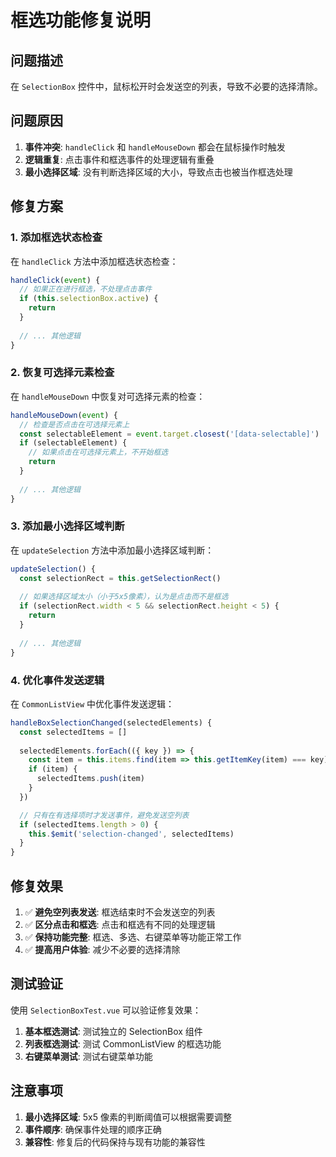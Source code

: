 # 框选功能修复说明

## 问题描述

在 `SelectionBox` 控件中，鼠标松开时会发送空的列表，导致不必要的选择清除。

## 问题原因

1. **事件冲突**: `handleClick` 和 `handleMouseDown` 都会在鼠标操作时触发
2. **逻辑重复**: 点击事件和框选事件的处理逻辑有重叠
3. **最小选择区域**: 没有判断选择区域的大小，导致点击也被当作框选处理

## 修复方案

### 1. 添加框选状态检查

在 `handleClick` 方法中添加框选状态检查：

```javascript
handleClick(event) {
  // 如果正在进行框选，不处理点击事件
  if (this.selectionBox.active) {
    return
  }
  
  // ... 其他逻辑
}
```

### 2. 恢复可选择元素检查

在 `handleMouseDown` 中恢复对可选择元素的检查：

```javascript
handleMouseDown(event) {
  // 检查是否点击在可选择元素上
  const selectableElement = event.target.closest('[data-selectable]')
  if (selectableElement) {
    // 如果点击在可选择元素上，不开始框选
    return
  }
  
  // ... 其他逻辑
}
```

### 3. 添加最小选择区域判断

在 `updateSelection` 方法中添加最小选择区域判断：

```javascript
updateSelection() {
  const selectionRect = this.getSelectionRect()
  
  // 如果选择区域太小（小于5x5像素），认为是点击而不是框选
  if (selectionRect.width < 5 && selectionRect.height < 5) {
    return
  }
  
  // ... 其他逻辑
}
```

### 4. 优化事件发送逻辑

在 `CommonListView` 中优化事件发送逻辑：

```javascript
handleBoxSelectionChanged(selectedElements) {
  const selectedItems = []
  
  selectedElements.forEach(({ key }) => {
    const item = this.items.find(item => this.getItemKey(item) === key)
    if (item) {
      selectedItems.push(item)
    }
  })

  // 只有在有选择项时才发送事件，避免发送空列表
  if (selectedItems.length > 0) {
    this.$emit('selection-changed', selectedItems)
  }
}
```

## 修复效果

1. ✅ **避免空列表发送**: 框选结束时不会发送空的列表
2. ✅ **区分点击和框选**: 点击和框选有不同的处理逻辑
3. ✅ **保持功能完整**: 框选、多选、右键菜单等功能正常工作
4. ✅ **提高用户体验**: 减少不必要的选择清除

## 测试验证

使用 `SelectionBoxTest.vue` 可以验证修复效果：

1. **基本框选测试**: 测试独立的 SelectionBox 组件
2. **列表框选测试**: 测试 CommonListView 的框选功能
3. **右键菜单测试**: 测试右键菜单功能

## 注意事项

1. **最小选择区域**: 5x5 像素的判断阈值可以根据需要调整
2. **事件顺序**: 确保事件处理的顺序正确
3. **兼容性**: 修复后的代码保持与现有功能的兼容性 